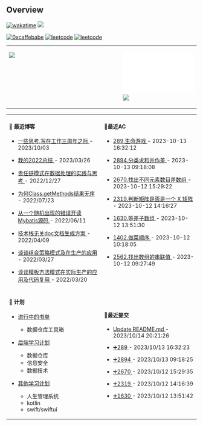 
## Overview

[![wakatime](https://wakatime.com/badge/user/78591c59-95d5-4479-b2fc-988c35f31d59.svg)](https://wakatime.com/@78591c59-95d5-4479-b2fc-988c35f31d59) ![](https://gpvc.arturio.dev/0xcaffebabe)

[![0xcaffebabe](https://img.shields.io/static/v1?label=LeetCode%200xcaffebabe&message=5575&color=success)](https://leetcode.cn/u/0xcaffebabe/) [![leetcode](https://img.shields.io/static/v1?label=Solved&message=982%20/%203511&color=success)](https://leetcode.cn/u/0xcaffebabe/) [![leetcode](https://img.shields.io/static/v1?label=Accepted&message=84.66%&color=success)](https://leetcode.cn/u/0xcaffebabe/)

<table border="0">
  <tr border="0">

  <td valign="top" width="60%">

  ![](https://github-readme-stats.vercel.app/api/wakatime?username=0xcaffebabe&layout=compact&langs_count=12&theme=dark&range=all_time)

  </td>

  <td valign="top" width="40%">

  ![](https://raw.githubusercontent.com/0xcaffebabe/github-stats/master/generated/overview.svg)
  ![](https://github-profile-summary-cards.vercel.app/api/cards/productive-time?username=0xcaffebabe&theme=github_dark&utcOffset=8)

  </td>
  </tr>

</table>

<table>

<tr>
<td valign="top" width="50%">

#### 📖 最近博客


* <a href="https://0xcaffebabe.github.io/%E4%BA%BA%E7%94%9F/2023/10/03/%E4%B8%80%E4%BA%9B%E6%80%9D%E8%80%83,%E5%86%99%E5%9C%A8%E5%B7%A5%E4%BD%9C%E4%B8%89%E5%91%A8%E5%B9%B4%E4%B9%8B%E9%99%85.html" target="_blank"> 一些思考,写在工作三周年之际 </a> - 2023/10/03 

    
* <a href="https://0xcaffebabe.github.io/%E4%BA%BA%E7%94%9F/2023/03/26/%E6%88%91%E7%9A%842022%E6%80%BB%E7%BB%93.html" target="_blank"> 我的2022总结 </a> - 2023/03/26 

    
* <a href="https://0xcaffebabe.github.io/%E8%AE%BE%E8%AE%A1%E6%A8%A1%E5%BC%8F/2022/12/27/%E8%B4%A3%E4%BB%BB%E9%93%BE%E6%A8%A1%E5%BC%8F%E5%9C%A8%E6%95%B0%E6%8D%AE%E5%A4%84%E7%90%86%E7%9A%84%E5%AE%9E%E8%B7%B5%E4%B8%8E%E6%80%9D%E8%80%83.html" target="_blank"> 责任链模式在数据处理的实践与思考 </a> - 2022/12/27 

    
* <a href="https://0xcaffebabe.github.io/jvm/2022/07/23/%E4%B8%BA%E4%BD%95Class.getMethods%E7%BB%93%E6%9E%9C%E6%97%A0%E5%BA%8F.html" target="_blank"> 为何Class.getMethods结果无序 </a> - 2022/07/23 

    
* <a href="https://0xcaffebabe.github.io/java/2022/06/11/%E4%BB%8E%E4%B8%80%E4%B8%AA%E9%9A%8F%E6%9C%BA%E5%87%BA%E7%8E%B0%E7%9A%84%E9%94%99%E8%AF%AF%E5%BC%80%E8%AF%BBMybatis%E6%BA%90%E7%A0%81.html" target="_blank"> 从一个随机出现的错误开读Mybatis源码 </a> - 2022/06/11 

    
* <a href="https://0xcaffebabe.github.io/%E6%97%A5%E5%B8%B8/2022/04/09/%E6%8A%80%E6%9C%AF%E6%A0%88%E6%97%A0%E5%85%B3doc%E6%96%87%E6%A1%A3%E7%94%9F%E6%88%90%E6%96%B9%E6%A1%88.html" target="_blank"> 技术栈无关doc文档生成方案 </a> - 2022/04/09 

    
* <a href="https://0xcaffebabe.github.io/%E8%AE%BE%E8%AE%A1%E6%A8%A1%E5%BC%8F/2022/03/27/%E8%B0%88%E8%B0%88%E7%BB%84%E5%90%88%E7%AD%96%E7%95%A5%E6%A8%A1%E5%BC%8F%E5%8F%8A%E5%9C%A8%E7%94%9F%E4%BA%A7%E7%9A%84%E5%BA%94%E7%94%A8.html" target="_blank"> 谈谈组合策略模式及在生产的应用 </a> - 2022/03/27 

    
* <a href="https://0xcaffebabe.github.io/%E8%AE%BE%E8%AE%A1%E6%A8%A1%E5%BC%8F/2022/03/20/%E8%B0%88%E8%B0%88%E6%A8%A1%E6%9D%BF%E6%96%B9%E6%B3%95%E6%A8%A1%E5%BC%8F%E5%9C%A8%E5%AE%9E%E9%99%85%E7%94%9F%E4%BA%A7%E7%9A%84%E5%BA%94%E7%94%A8%E5%8F%8A%E4%BB%A3%E7%A0%81%E5%A4%8D%E7%94%A8.html" target="_blank"> 谈谈模板方法模式在实际生产的应用及代码复用 </a> - 2022/03/20 

        

</td>

<td valign="top" width="50%">

#### 🔋最近AC


  * <a href="https://leetcode.cn/submissions/detail/473853171" target="_blank"> 289.生命游戏 </a> - 2023-10-13 16:32:12 

    
  * <a href="https://leetcode.cn/submissions/detail/473706643" target="_blank"> 2894.分类求和并作差 </a> - 2023-10-13 09:18:08 

    
  * <a href="https://leetcode.cn/submissions/detail/473514166" target="_blank"> 2670.找出不同元素数目差数组 </a> - 2023-10-12 15:29:22 

    
  * <a href="https://leetcode.cn/submissions/detail/473492012" target="_blank"> 2319.判断矩阵是否是一个 X 矩阵 </a> - 2023-10-12 14:16:27 

    
  * <a href="https://leetcode.cn/submissions/detail/473485808" target="_blank"> 1630.等差子数组 </a> - 2023-10-12 13:51:30 

    
  * <a href="https://leetcode.cn/submissions/detail/473427626" target="_blank"> 1402.做菜顺序 </a> - 2023-10-12 10:18:05 

    
  * <a href="https://leetcode.cn/submissions/detail/473408031" target="_blank"> 2562.找出数组的串联值 </a> - 2023-10-12 09:27:49 

    

</td>

</tr>

<tr>

<td valign="top" width="50%">

#### 📝 计划

- [进行中的书单](https://github.com/users/0xcaffebabe/projects/4)
  - 数据仓库工具箱


- [后端学习计划](https://github.com/users/0xcaffebabe/projects/1)
  - 数据仓库
  - 信息安全
  - 数据技术


- [其他学习计划](https://github.com/users/0xcaffebabe/projects/3)
  - 人生管理系统
  - kotlin
  - swift/swiftui


<td>

#### 🌴最近提交


  * <a href="https://github.com/0xcaffebabe/note/commit/49d8d940496ba4592b9e1c13661fe8b2b6de0488" target="_blank"> Update README.md </a> - 2023/10/14 20:21:26 

    
  * <a href="https://github.com/0xcaffebabe/leetcode/commit/8def487b6ecf314e37a527856a933d504722a010" target="_blank"> ➕289 </a> - 2023/10/13 16:32:23 

    
  * <a href="https://github.com/0xcaffebabe/leetcode/commit/6c9027d4147c87d2379c9df5c58602142121b270" target="_blank"> ➕2894 </a> - 2023/10/13 09:18:25 

    
  * <a href="https://github.com/0xcaffebabe/leetcode/commit/da1e723e6287fcda1de7be68895db398a40ca1dc" target="_blank"> ➕2670 </a> - 2023/10/12 15:29:35 

    
  * <a href="https://github.com/0xcaffebabe/leetcode/commit/d547a0094c940e7be6f032f890f4d080bcd95180" target="_blank"> ➕2319 </a> - 2023/10/12 14:16:39 

    
  * <a href="https://github.com/0xcaffebabe/leetcode/commit/d133a900c740014bc48671a179aee495b7ce6c3d" target="_blank"> ➕1630 </a> - 2023/10/12 13:51:42 

    

</td>

</tr>

</table>

